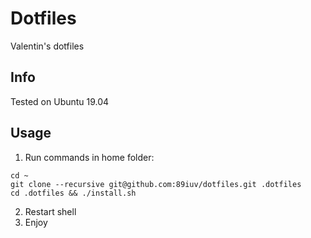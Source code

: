 # Dotfiles
Valentin's dotfiles

## Info
Tested on Ubuntu 19.04

## Usage
1. Run commands in home folder:
```
cd ~
git clone --recursive git@github.com:89iuv/dotfiles.git .dotfiles
cd .dotfiles && ./install.sh
```
2. Restart shell
3. Enjoy
